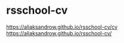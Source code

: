 # rsschool-cv
https://aliaksandrow.github.io/rsschool-cv/cv
https://aliaksandrow.github.io/rsschool-cv/

